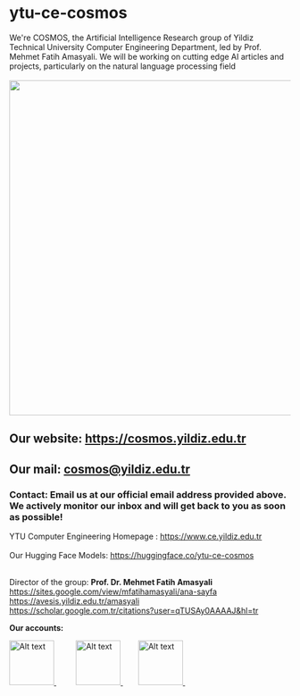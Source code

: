 # ytu-ce-cosmos
We're COSMOS, the Artificial Intelligence Research group of Yildiz Technical University Computer Engineering Department, led by Prof. Mehmet Fatih Amasyali. We will be working on cutting edge AI articles and projects, particularly on the natural language processing field <br> <br>
<img src="https://i.imgur.com/gIwXjyT.png" width="600" >


## Our website: https://cosmos.yildiz.edu.tr

## Our mail: cosmos@yildiz.edu.tr

### Contact: Email us at our official email address provided above. We actively monitor our inbox and will get back to you as soon as possible! <br>

YTU Computer Engineering Homepage : https://www.ce.yildiz.edu.tr  <br><br>
Our Hugging Face Models: https://huggingface.co/ytu-ce-cosmos    <br><br>

Director of the group: **Prof. Dr. Mehmet Fatih Amasyali** <br>
https://sites.google.com/view/mfatihamasyali/ana-sayfa <br>
https://avesis.yildiz.edu.tr/amasyali    <br>
https://scholar.google.com.tr/citations?user=qTUSAy0AAAAJ&hl=tr


**Our accounts:**

<a href="https://www.linkedin.com/company/ytu-cosmos/">
    <img src="https://play-lh.googleusercontent.com/kMofEFLjobZy_bCuaiDogzBcUT-dz3BBbOrIEjJ-hqOabjK8ieuevGe6wlTD15QzOqw" width="80" height="80" alt="Alt text">
</a>‎        
<a href="https://github.com/atahanuz/ytu-ce-cosmos/">
    <img src="https://github.githubassets.com/assets/GitHub-Mark-ea2971cee799.png" width="80" height="80" alt="Alt text">
</a>‎      


<a href="https://www.instagram.com/ytu.cosmos/">
    <img src="https://upload.wikimedia.org/wikipedia/commons/thumb/9/95/Instagram_logo_2022.svg/1200px-Instagram_logo_2022.svg.png" width="80" height="80" alt="Alt text">
</a>‎ ‎ ‎ 


